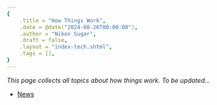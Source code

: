 ```yaml
---
{
    .title = "How Things Work",
    .date = @date("2024-08-26T00:00:00"),
    .author = "Nikon Sugar",
    .draft = false,
    .layout = "index-tech.shtml",
    .tags = [],
}  
--- 
```


*This page collects all topics about how things work. To be updated...*

- [News](/notes/tech/news)


